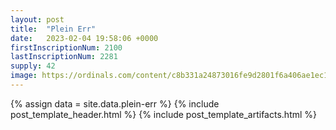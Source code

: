 ```yaml
---
layout: post
title:  "Plein Err"
date:   2023-02-04 19:58:06 +0000
firstInscriptionNum: 2100
lastInscriptionNum: 2281
supply: 42
image: https://ordinals.com/content/c8b331a24873016fe9d2801f6a406ae1ec10e2f543469672958e62417a6311a9i0
---
```

{% assign data = site.data.plein-err %}
{% include post_template_header.html %}
{% include post_template_artifacts.html %}
